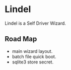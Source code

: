 # Lindel

Lindel is a Self Driver Wizard.

## Road Map

- main wizard layout.
- batch file quick boot.
- sqlite3 store secret.
